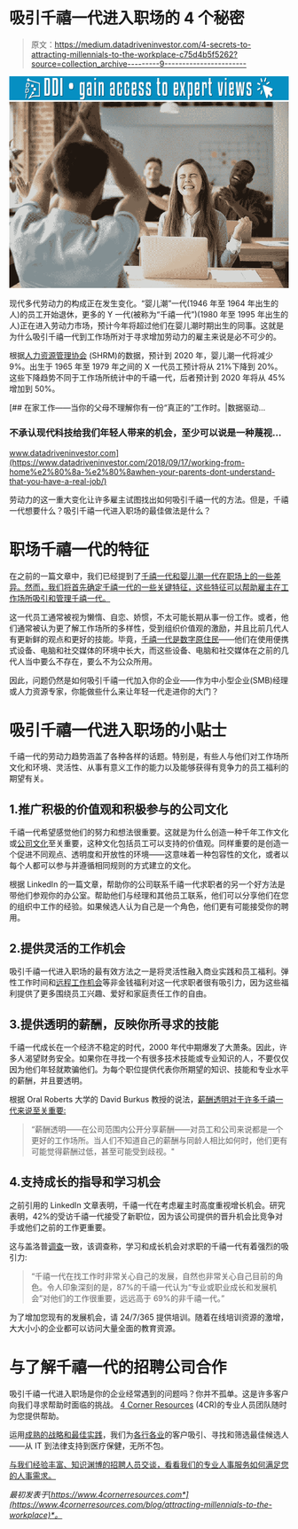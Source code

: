 # 吸引千禧一代进入职场的 4 个秘密

> 原文：<https://medium.datadriveninvestor.com/4-secrets-to-attracting-millennials-to-the-workplace-c75d4b5f5262?source=collection_archive---------9----------------------->

[![](img/07b6f6e057dd877b8639c88f3093d33e.png)](http://www.track.datadriveninvestor.com/1B9E)![](img/191b89823d7b5fcd16138b028071d545.png)

现代多代劳动力的构成正在发生变化。“婴儿潮”一代(1946 年至 1964 年出生的人)的员工开始退休，更多的 Y 一代(被称为“千禧一代”)(1980 年至 1995 年出生的人)正在进入劳动力市场，预计今年将超过他们在婴儿潮时期出生的同事。这就是为什么吸引千禧一代到工作场所对于寻求增加劳动力的雇主来说是必不可少的。

根据[人力资源管理协会](https://www.shrm.org/resourcesandtools/hr-topics/behavioral-competencies/global-and-cultural-effectiveness/pages/what-motivates-your-workers-it-depends-on-their-generation.aspx) (SHRM)的数据，预计到 2020 年，婴儿潮一代将减少 9%。出生于 1965 年至 1979 年之间的 X 一代员工预计将从 21%下降到 20%。这些下降趋势不同于工作场所统计中的千禧一代，后者预计到 2020 年将从 45%增加到 50%。

[](https://www.datadriveninvestor.com/2018/09/17/working-from-home%e2%80%8a-%e2%80%8awhen-your-parents-dont-understand-that-you-have-a-real-job/) [## 在家工作——当你的父母不理解你有一份“真正的”工作时。|数据驱动…

### 不承认现代科技给我们年轻人带来的机会，至少可以说是一种蔑视…

www.datadriveninvestor.com](https://www.datadriveninvestor.com/2018/09/17/working-from-home%e2%80%8a-%e2%80%8awhen-your-parents-dont-understand-that-you-have-a-real-job/) 

劳动力的这一重大变化让许多雇主试图找出如何吸引千禧一代的方法。但是，千禧一代想要什么？吸引千禧一代进入职场的最佳做法是什么？

# 职场千禧一代的特征

在之前的一篇文章中，我们已经提到了[千禧一代和婴儿潮一代在职场上的一些差异。然而，我们将首先确定千禧一代的一些关键特征，这些特征可以帮助雇主在工作场所吸引和管理千禧一代。](https://www.4cornerresources.com/blog/millennials-vs-baby-boomers-in-the-workplace)

这一代员工通常被视为懒惰、自恋、娇惯，不太可能长期从事一份工作。或者，他们通常被认为更了解工作场所的多样性，受到组织价值观的激励，并且比前几代人有更新鲜的观点和更好的技能。毕竟，[千禧一代是数字原住民](https://www.forbes.com/sites/mikekappel/2016/09/03/how-your-business-benefits-when-hiring-millennials/#4c5f9dd827a0)——他们在使用便携式设备、电脑和社交媒体的环境中长大，而这些设备、电脑和社交媒体在之前的几代人当中要么不存在，要么不为公众所用。

因此，问题仍然是如何吸引千禧一代加入你的企业——作为中小型企业(SMB)经理或人力资源专家，你能做些什么来让年轻一代走进你的大门？

# 吸引千禧一代进入职场的小贴士

千禧一代的劳动力趋势涵盖了各种各样的话题。特别是，有些人与他们对工作场所文化和环境、灵活性、从事有意义工作的能力以及能够获得有竞争力的员工福利的期望有关。

## 1.推广积极的价值观和积极参与的公司文化

千禧一代希望感觉他们的努力和想法很重要。这就是为什么创造一种千年工作文化或[公司文化](https://www.4cornerresources.com/blog/why-cultural-fit-is-important-for-your-hiring-strategy)至关重要，这种文化包括员工可以支持的价值观。同样重要的是创造一个促进不同观点、透明度和开放性的环境——这意味着一种包容性的文化，或者以每个人都可以参与并遵循相同规则的方式建立的文化。

根据 LinkedIn 的一篇文章，帮助你的公司联系千禧一代求职者的另一个好方法是带他们参观你的办公室。帮助他们与经理和其他员工联系，他们可以分享他们在您的组织中工作的经验。如果候选人认为自己是一个角色，他们更有可能接受你的聘用。

## 2.提供灵活的工作机会

吸引千禧一代进入职场的最有效方法之一是将灵活性融入商业实践和员工福利。弹性工作时间和[远程工作机会](https://www.forbes.com/sites/heidilynnekurter/2018/11/15/5-ways-millennials-are-shaking-up-the-workforce-from-the-bottom-up/#31cadc622415)等非金钱福利对这一代求职者很有吸引力，因为这些福利提供了更多围绕员工兴趣、爱好和家庭责任工作的自由。

## 3.提供透明的薪酬，反映你所寻求的技能

千禧一代成长在一个经济不稳定的时代，2000 年代中期爆发了大萧条。因此，许多人渴望财务安全。如果你在寻找一个有很多技术技能或专业知识的人，不要仅仅因为他们年轻就欺骗他们。为每个职位提供代表你所期望的知识、技能和专业水平的薪酬，并且要透明。

根据 Oral Roberts 大学的 David Burkus 教授的说法，[薪酬透明对于许多千禧一代来说至关重要:](https://www.forbes.com/sites/jessicalutz/2017/11/30/millennials-are-slowly-killing-salary-secrecy-and-thats-a-good-thing/#178665756015)

> “薪酬透明——在公司范围内公开分享薪酬——对员工和公司来说都是一个更好的工作场所。当人们不知道自己的薪酬与同龄人相比如何时，他们更有可能觉得薪酬过低，甚至可能受到歧视。"

## 4.支持成长的指导和学习机会

之前引用的 LinkedIn 文章表明，千禧一代在考虑雇主时高度重视增长机会。研究表明，42%的受访千禧一代接受了新职位，因为该公司提供的晋升机会比竞争对手或他们之前的工作更重要。

这与盖洛普[调查](https://www.gallup.com/workplace/236438/millennials-jobs-development-opportunities.aspx)一致，该调查称，学习和成长机会对求职的千禧一代有着强烈的吸引力:

> “千禧一代在找工作时非常关心自己的发展，自然也非常关心自己目前的角色。令人印象深刻的是，87%的千禧一代认为“专业或职业成长和发展机会”对他们的工作很重要，远远高于 69%的非千禧一代。”

为了增加您现有的发展机会，请 24/7/365 提供培训。随着在线培训资源的激增，大大小小的企业都可以访问大量全面的教育资源。

# 与了解千禧一代的招聘公司合作

吸引千禧一代进入职场是你的企业经常遇到的问题吗？你并不孤单。这是许多客户向我们寻求帮助时面临的挑战。 [4 Corner Resources](https://www.4cornerresources.com/about-us) (4CR)的专业人员团队随时为您提供帮助。

运用[成熟的战略和最佳实践](https://www.4cornerresources.com/professional-staffing-services)，我们为[各行各业](https://www.4cornerresources.com/industries-we-support)的客户吸引、寻找和筛选最佳候选人——从 IT 到法律支持到医疗保健，无所不包。

[与我们经验丰富、知识渊博的招聘人员交谈，看看我们的专业人事服务如何满足您的人事需求。](https://www.4cornerresources.com/contact-us)

*最初发表于*[*https://www.4cornerresources.com*](https://www.4cornerresources.com/blog/attracting-millennials-to-the-workplace)*。*